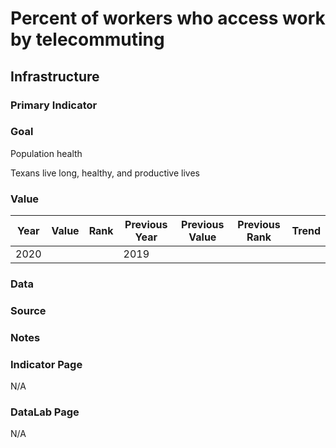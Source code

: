 # Percent of workers who access work by telecommuting

## Infrastructure

### Primary Indicator

### Goal

Population health

Texans live long, healthy, and productive lives

### Value

| Year      |  Value      | Rank        | Previous Year | Previous Value | Previous Rank | Trend | 
| ----------- | ----------- | ----------- | ----------- | ----------- | ----------- | -----------|
|   2020       |            |             |      2019   |             |             |            | 

### Data

### Source


### Notes


### Indicator Page

N/A

### DataLab Page

N/A
